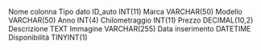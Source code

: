 Nome colonna        Tipo dato
ID_auto             INT(11)
Marca               VARCHAR(50)
Modello             VARCHAR(50)
Anno                INT(4)
Chilometraggio      INT(11)
Prezzo              DECIMAL(10,2)
Descrizione         TEXT
Immagine            VARCHAR(255)
Data inserimento    DATETIME
Disponibilità       TINYINT(1)
